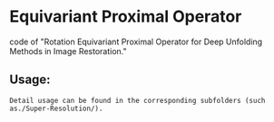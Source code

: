 # Equivariant Proximal Operator
code of "Rotation Equivariant Proximal Operator for Deep Unfolding Methods in Image Restoration."

## Usage:
```
Detail usage can be found in the corresponding subfolders (such as./Super-Resolution/).
```
